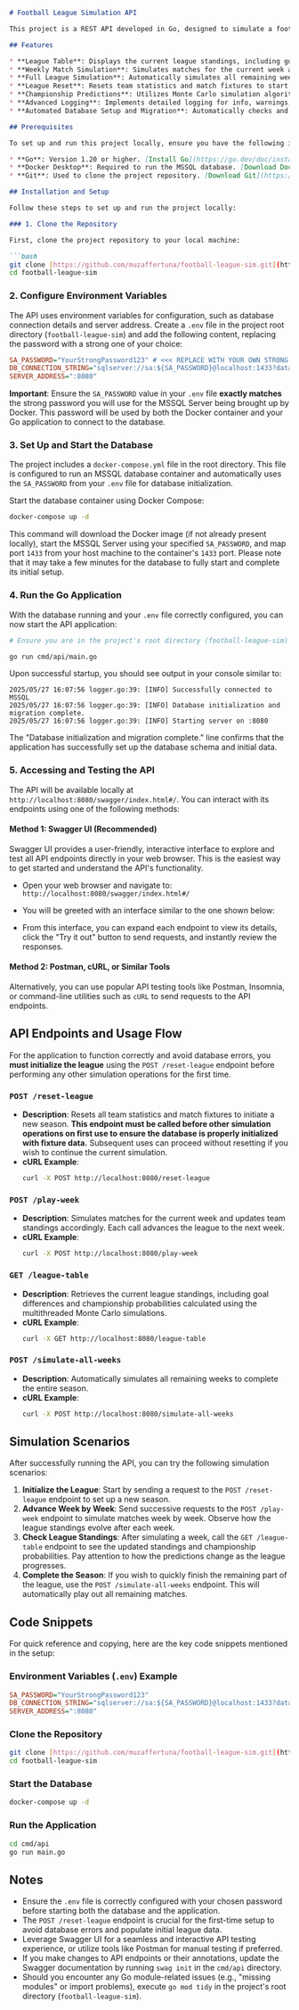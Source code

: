 ````markdown
# Football League Simulation API

This project is a REST API developed in Go, designed to simulate a football league and predict team championship probabilities using advanced algorithms and concurrent processing.

## Features

* **League Table**: Displays the current league standings, including goal differences and championship probability predictions.
* **Weekly Match Simulation**: Simulates matches for the current week and updates team standings accordingly.
* **Full League Simulation**: Automatically simulates all remaining weeks to complete the season.
* **League Reset**: Resets team statistics and match fixtures to start a new season.
* **Championship Predictions**: Utilizes Monte Carlo simulation algorithms, executed concurrently using Go's goroutines for multithreaded performance, to calculate championship probabilities based on remaining matches.
* **Advanced Logging**: Implements detailed logging for info, warnings, and errors to streamline development and debugging. Log output is directed to both the console and an `app.log` file in the project root.
* **Automated Database Setup and Migration**: Automatically checks and creates the required database schema and tables on application startup. Additionally, initial fixture data is automatically populated into the database as needed.

## Prerequisites

To set up and run this project locally, ensure you have the following installed:

* **Go**: Version 1.20 or higher. [Install Go](https://go.dev/doc/install)
* **Docker Desktop**: Required to run the MSSQL database. [Download Docker Desktop](https://www.docker.com/products/docker-desktop/)
* **Git**: Used to clone the project repository. [Download Git](https://git-scm.com/downloads)

## Installation and Setup

Follow these steps to set up and run the project locally:

### 1. Clone the Repository

First, clone the project repository to your local machine:

```bash
git clone [https://github.com/muzaffertuna/football-league-sim.git](https://github.com/muzaffertuna/football-league-sim.git)
cd football-league-sim
````

### 2\. Configure Environment Variables

The API uses environment variables for configuration, such as database connection details and server address. Create a `.env` file in the project root directory (`football-league-sim`) and add the following content, replacing the password with a strong one of your choice:

```ini
SA_PASSWORD="YourStrongPassword123" # <<< REPLACE WITH YOUR OWN STRONG PASSWORD!
DB_CONNECTION_STRING="sqlserver://sa:${SA_PASSWORD}@localhost:1433?database=FootballLeagueSim&TrustServerCertificate=true"
SERVER_ADDRESS=":8080"
```

**Important**: Ensure the `SA_PASSWORD` value in your `.env` file **exactly matches** the strong password you will use for the MSSQL Server being brought up by Docker. This password will be used by both the Docker container and your Go application to connect to the database.

### 3\. Set Up and Start the Database

The project includes a `docker-compose.yml` file in the root directory. This file is configured to run an MSSQL database container and automatically uses the `SA_PASSWORD` from your `.env` file for database initialization.

Start the database container using Docker Compose:

```bash
docker-compose up -d
```

This command will download the Docker image (if not already present locally), start the MSSQL Server using your specified `SA_PASSWORD`, and map port `1433` from your host machine to the container's `1433` port. Please note that it may take a few minutes for the database to fully start and complete its initial setup.

### 4\. Run the Go Application

With the database running and your `.env` file correctly configured, you can now start the API application:

```bash
# Ensure you are in the project's root directory (football-league-sim) and run project like this:

go run cmd/api/main.go
```

Upon successful startup, you should see output in your console similar to:

```
2025/05/27 16:07:56 logger.go:39: [INFO] Successfully connected to MSSQL
2025/05/27 16:07:56 logger.go:39: [INFO] Database initialization and migration complete.
2025/05/27 16:07:56 logger.go:39: [INFO] Starting server on :8080
```

The "Database initialization and migration complete." line confirms that the application has successfully set up the database schema and initial data.

### 5\. Accessing and Testing the API

The API will be available locally at `http://localhost:8080/swagger/index.html#/`. You can interact with its endpoints using one of the following methods:

#### Method 1: Swagger UI (Recommended)

Swagger UI provides a user-friendly, interactive interface to explore and test all API endpoints directly in your web browser. This is the easiest way to get started and understand the API's functionality.

  * Open your web browser and navigate to: `http://localhost:8080/swagger/index.html#/`

  * You will be greeted with an interface similar to the one shown below:

  * From this interface, you can expand each endpoint to view its details, click the "Try it out" button to send requests, and instantly review the responses.

#### Method 2: Postman, cURL, or Similar Tools

Alternatively, you can use popular API testing tools like Postman, Insomnia, or command-line utilities such as `cURL` to send requests to the API endpoints.

## API Endpoints and Usage Flow

For the application to function correctly and avoid database errors, you **must initialize the league** using the `POST /reset-league` endpoint before performing any other simulation operations for the first time.

### `POST /reset-league`

  * **Description**: Resets all team statistics and match fixtures to initiate a new season. **This endpoint must be called before other simulation operations on first use to ensure the database is properly initialized with fixture data.** Subsequent uses can proceed without resetting if you wish to continue the current simulation.
  * **cURL Example**:
    ```bash
    curl -X POST http://localhost:8080/reset-league
    ```

### `POST /play-week`

  * **Description**: Simulates matches for the current week and updates team standings accordingly. Each call advances the league to the next week.
  * **cURL Example**:
    ```bash
    curl -X POST http://localhost:8080/play-week
    ```

### `GET /league-table`

  * **Description**: Retrieves the current league standings, including goal differences and championship probabilities calculated using the multithreaded Monte Carlo simulations.
  * **cURL Example**:
    ```bash
    curl -X GET http://localhost:8080/league-table
    ```

### `POST /simulate-all-weeks`

  * **Description**: Automatically simulates all remaining weeks to complete the entire season.
  * **cURL Example**:
    ```bash
    curl -X POST http://localhost:8080/simulate-all-weeks
    ```

## Simulation Scenarios

After successfully running the API, you can try the following simulation scenarios:

1.  **Initialize the League**: Start by sending a request to the `POST /reset-league` endpoint to set up a new season.
2.  **Advance Week by Week**: Send successive requests to the `POST /play-week` endpoint to simulate matches week by week. Observe how the league standings evolve after each week.
3.  **Check League Standings**: After simulating a week, call the `GET /league-table` endpoint to see the updated standings and championship probabilities. Pay attention to how the predictions change as the league progresses.
4.  **Complete the Season**: If you wish to quickly finish the remaining part of the league, use the `POST /simulate-all-weeks` endpoint. This will automatically play out all remaining matches.

## Code Snippets

For quick reference and copying, here are the key code snippets mentioned in the setup:

### Environment Variables (`.env`) Example

```ini
SA_PASSWORD="YourStrongPassword123"
DB_CONNECTION_STRING="sqlserver://sa:${SA_PASSWORD}@localhost:1433?database=FootballLeagueSim&TrustServerCertificate=true"
SERVER_ADDRESS=":8080"
```

### Clone the Repository

```bash
git clone [https://github.com/muzaffertuna/football-league-sim.git](https://github.com/muzaffertuna/football-league-sim.git)
cd football-league-sim
```

### Start the Database

```bash
docker-compose up -d
```

### Run the Application

```bash
cd cmd/api
go run main.go
```

## Notes

  * Ensure the `.env` file is correctly configured with your chosen password before starting both the database and the application.
  * The `POST /reset-league` endpoint is crucial for the first-time setup to avoid database errors and populate initial league data.
  * Leverage Swagger UI for a seamless and interactive API testing experience, or utilize tools like Postman for manual testing if preferred.
  * If you make changes to API endpoints or their annotations, update the Swagger documentation by running `swag init` in the `cmd/api` directory.
  * Should you encounter any Go module-related issues (e.g., "missing modules" or import problems), execute `go mod tidy` in the project's root directory (`football-league-sim`).

<!-- end list -->

```
```
